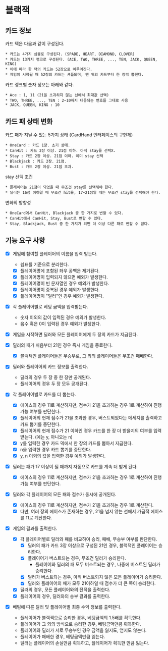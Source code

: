 # 블랙잭

## 카드 정보

카드 덱은 다음과 같이 구성된다.

```
* 카드는 4가지 심볼로 구성된다. (SPADE, HEART, DIAMOND, CLOVER)
* 카드는 13가지 랭크로 구성된다. (ACE, TWO, THREE, ..., TEN, JACK, QUEEN, KING)
* 이에 따라 한 팩의 카드는 52장으로 이루어진다. 
* 게임이 시작될 때 52장의 카드는 셔플되며, 맨 위의 카드부터 한 장씩 뽑힌다. 
```

카드 랭크별 숫자 정보는 아래와 같다.

```
* Ace : 1, 11 (21을 초과하지 않는 선에서 최대값 선택) 
* TWO, THREE, ..., TEN : 2~10까지 대응되는 번호를 그대로 사용
* JACK, QUEEN, KING : 10
```

## 카드 패 상태 변화

카드 패가 지닐 수 있는 5가지 상태 (CardHand 인터페이스의 구현체)

```
* OneCard : 카드 1장. 초기 상태.
* CanHit : 카드 2장 이상. 21점 이하. 아직 stay를 선택X.
* Stay : 카드 2장 이상. 21점 이하. 이미 stay 선택
* Blackjack : 카드 2장. 21점.
* Bust : 카드 2장 이상. 21점 초과.
```

stay 선택 조건

```
* 플레이어는 21점이 되었을 때 무조건 stay를 선택해야 한다.
* 딜러는 16점 이하일 때 무조건 hit을, 17~21점일 때는 무조건 stay를 선택해야 한다.
```

변화의 방향성

```
* OneCard에서 CanHit, Blackjack 중 한 가지로 변할 수 있다.
* CanHit에서 CanHit, Stay, Bust로 변할 수 있다.
* Stay, Blackjack, Bust 중 한 가지가 되면 더 이상 다른 패로 변할 수 없다.
```


## 기능 요구 사항

- [x] 게임에 참여할 플레이어의 이름을 입력 받는다.
  - 쉼표를 기준으로 분리한다.
  - [x] 플레이어명에 포함된 좌우 공백은 제거된다.
  - [x] 플레이어명이 입력되지 않으면 예외가 발생한다.
  - [x] 플레이어명이 빈 문자열인 경우 예외가 발생한다.
  - [x] 플레이어명이 중복된 경우 예외가 발생한다.
  - [x] 플레이어명이 "딜러"인 경우 예외가 발생한다.

- [x] 각 플레이어별로 베팅 금액을 입력받는다.
  - 숫자 이외의 값이 입력된 경우 예외가 발생한다.
  - 음수 혹은 0이 입력된 경우 예외가 발생한다.

- [x] 게임을 시작하면 딜러와 모든 플레이어에게 두 장의 카드가 지급된다.

- [x] 딜러의 패가 처음부터 21인 경우 즉시 게임을 종료한다.
  - [x] 블랙잭인 플레이어들은 무승부로, 그 외의 플레이어들은 무조건 패배한다.

- [x] 딜러와 플레이어의 카드 정보를 출력한다.
  - 딜러의 경우 두 장 중 한 장만 공개된다.
  - 플레이어의 경우 두 장 모두 공개된다.

- [x] 각 플레이어별로 카드를 더 뽑는다.
  - [x] 에이스의 경우 11로 계산하지만, 점수가 21을 초과하는 경우 1로 계산하여 진행 가능 여부를 판단한다.
  - [x] 플레이어의 현재 점수가 21을 초과한 경우, 버스트되었다는 메세지를 출력하고 카드 뽑기를 중단한다.
  - [x] 플레이어의 현재 점수가 21 이하인 경우 카드를 한 장 더 받을지의 여부를 입력받는다. (예는 y, 아니오는 n)
  - [x] y를 입력한 경우 카드 덱에서 한 장의 카드를 뽑아서 지급한다.
  - [x] n을 입력한 경우 카드 뽑기를 중단한다.
  - [x] y, n 이외의 값을 입력한 경우 예외가 발생한다.

- [x] 딜러는 패가 17 이상이 될 때까지 자동으로 카드를 계속 더 받게 된다.
  - [x] 에이스의 경우 11로 계산하지만, 점수가 21을 초과하는 경우 1로 계산하여 진행 가능 여부를 판단한다.

- [x] 딜러와 각 플레이어의 모든 패와 점수가 동시에 공개된다.
  - [x] 에이스의 경우 11로 계산하지만, 점수가 21을 초과하는 경우 1로 계산한다.
  - [x] 다만, 여러 장의 에이스가 존재하는 경우, 21을 넘지 않는 선에서 가급적 에이스를 11로 계산한다.

- [x] 게임의 결과를 출력한다.
  - [x] 각 플레이어별로 딜러와 패를 비교하여 승리, 패배, 무승부 여부를 판단한다.
    - [x] 딜러의 패가 카드 3장 이상으로 구성된 21인 경우, 블랙잭인 플레이어는 승리한다.
    - [x] 플레이어가 버스트되는 경우, 무조건 딜러가 승리한다.
      - 플레이어와 딜러의 패 모두 버스트되는 경우, 나중에 버스트된 딜러가 승리한다.
    - [x] 딜러가 버스트되는 경우, 아직 버스트되지 않은 모든 플레이어가 승리한다.
    - [x] 딜러와 플레이어의 패가 모두 21이하일 때 점수가 더 큰 쪽이 승리한다.
  - [x] 딜러의 경우, 모든 플레이어와의 전적을 출력한다.
  - [x] 플레이어의 경우, 딜러와의 승부 결과를 출력한다.

- [x] 베팅에 따른 딜러 및 플레이어별 최종 수익 정보를 출력한다.
  - 플레이어가 블랙잭으로 승리한 경우, 베팅금액의 1.5배를 획득한다.
  - 플레이어가 그 외의 방식으로 승리한 경우, 베팅금액만큼 획득한다.
  - 플레이어와 딜러가 서로 무승부인 경우 금액을 잃지도, 얻지도 않는다.
  - 플레이어가 패배한 경우, 베팅금액만큼 잃는다.
  - 딜러는 플레이어의 손실만큼 획득하고, 플레이어가 획득한 만큼 잃는다.
